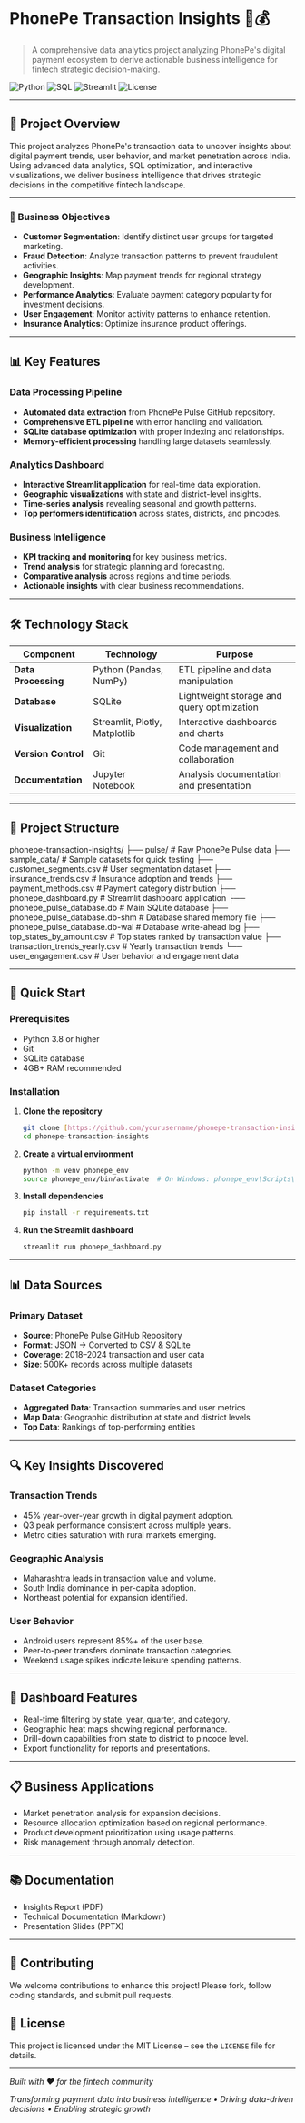 # PhonePe Transaction Insights 📱💰

> A comprehensive data analytics project analyzing PhonePe's digital payment ecosystem to derive actionable business intelligence for fintech strategic decision-making.

![Python](https://img.shields.io/badge/Python-3.8+-blue.svg)
![SQL](https://img.shields.io/badge/SQL-SQLite-orange.svg)
![Streamlit](https://img.shields.io/badge/Streamlit-Dashboard-red.svg)
![License](https://img.shields.io/badge/License-MIT-green.svg)

---

## 🚀 Project Overview

This project analyzes PhonePe's transaction data to uncover insights about digital payment trends, user behavior, and market penetration across India. Using advanced data analytics, SQL optimization, and interactive visualizations, we deliver business intelligence that drives strategic decisions in the competitive fintech landscape.

---

### 🎯 Business Objectives

-   **Customer Segmentation**: Identify distinct user groups for targeted marketing.
-   **Fraud Detection**: Analyze transaction patterns to prevent fraudulent activities.
-   **Geographic Insights**: Map payment trends for regional strategy development.
-   **Performance Analytics**: Evaluate payment category popularity for investment decisions.
-   **User Engagement**: Monitor activity patterns to enhance retention.
-   **Insurance Analytics**: Optimize insurance product offerings.

---

## 📊 Key Features

### Data Processing Pipeline

-   **Automated data extraction** from PhonePe Pulse GitHub repository.
-   **Comprehensive ETL pipeline** with error handling and validation.
-   **SQLite database optimization** with proper indexing and relationships.
-   **Memory-efficient processing** handling large datasets seamlessly.

### Analytics Dashboard

-   **Interactive Streamlit application** for real-time data exploration.
-   **Geographic visualizations** with state and district-level insights.
-   **Time-series analysis** revealing seasonal and growth patterns.
-   **Top performers identification** across states, districts, and pincodes.

### Business Intelligence

-   **KPI tracking and monitoring** for key business metrics.
-   **Trend analysis** for strategic planning and forecasting.
-   **Comparative analysis** across regions and time periods.
-   **Actionable insights** with clear business recommendations.

---

## 🛠️ Technology Stack

| Component         | Technology                  | Purpose                             |
| ----------------- | --------------------------- | ----------------------------------- |
| **Data Processing** | Python (Pandas, NumPy)      | ETL pipeline and data manipulation  |
| **Database** | SQLite                      | Lightweight storage and query optimization |
| **Visualization** | Streamlit, Plotly, Matplotlib | Interactive dashboards and charts |
| **Version Control** | Git                         | Code management and collaboration   |
| **Documentation** | Jupyter Notebook            | Analysis documentation and presentation |

---

## 📁 Project Structure

phonepe-transaction-insights/
├── pulse/                          # Raw PhonePe Pulse data
├── sample_data/                    # Sample datasets for quick testing
├── customer_segments.csv           # User segmentation dataset
├── insurance_trends.csv            # Insurance adoption and trends
├── payment_methods.csv             # Payment category distribution
├── phonepe_dashboard.py            # Streamlit dashboard application
├── phonepe_pulse_database.db       # Main SQLite database
├── phonepe_pulse_database.db-shm   # Database shared memory file
├── phonepe_pulse_database.db-wal   # Database write-ahead log
├── top_states_by_amount.csv        # Top states ranked by transaction value
├── transaction_trends_yearly.csv   # Yearly transaction trends
└── user_engagement.csv             # User behavior and engagement data

---

## 🚀 Quick Start

### Prerequisites

-   Python 3.8 or higher
-   Git
-   SQLite database
-   4GB+ RAM recommended

### Installation

1.  **Clone the repository**
    ```bash
    git clone [https://github.com/yourusername/phonepe-transaction-insights.git](https://github.com/yourusername/phonepe-transaction-insights.git)
    cd phonepe-transaction-insights
    ```
2.  **Create a virtual environment**
    ```bash
    python -m venv phonepe_env
    source phonepe_env/bin/activate  # On Windows: phonepe_env\Scripts\activate
    ```
3.  **Install dependencies**
    ```bash
    pip install -r requirements.txt
    ```
4.  **Run the Streamlit dashboard**
    ```bash
    streamlit run phonepe_dashboard.py
    ```

---

## 📊 Data Sources

### Primary Dataset

-   **Source**: PhonePe Pulse GitHub Repository
-   **Format**: JSON → Converted to CSV & SQLite
-   **Coverage**: 2018–2024 transaction and user data
-   **Size**: 500K+ records across multiple datasets

### Dataset Categories

-   **Aggregated Data**: Transaction summaries and user metrics
-   **Map Data**: Geographic distribution at state and district levels
-   **Top Data**: Rankings of top-performing entities

---

## 🔍 Key Insights Discovered

### Transaction Trends

-   45% year-over-year growth in digital payment adoption.
-   Q3 peak performance consistent across multiple years.
-   Metro cities saturation with rural markets emerging.

### Geographic Analysis

-   Maharashtra leads in transaction value and volume.
-   South India dominance in per-capita adoption.
-   Northeast potential for expansion identified.

### User Behavior

-   Android users represent 85%+ of the user base.
-   Peer-to-peer transfers dominate transaction categories.
-   Weekend usage spikes indicate leisure spending patterns.

---

## 🎨 Dashboard Features

-   Real-time filtering by state, year, quarter, and category.
-   Geographic heat maps showing regional performance.
-   Drill-down capabilities from state to district to pincode level.
-   Export functionality for reports and presentations.

---

## 📋 Business Applications

-   Market penetration analysis for expansion decisions.
-   Resource allocation optimization based on regional performance.
-   Product development prioritization using usage patterns.
-   Risk management through anomaly detection.

---

## 📚 Documentation

-   Insights Report (PDF)
-   Technical Documentation (Markdown)
-   Presentation Slides (PPTX)

---

## 🤝 Contributing

We welcome contributions to enhance this project!
Please fork, follow coding standards, and submit pull requests.

## 📄 License

This project is licensed under the MIT License – see the `LICENSE` file for details.

---

*Built with ❤️ for the fintech community*

*Transforming payment data into business intelligence • Driving data-driven decisions • Enabling strategic growth*
